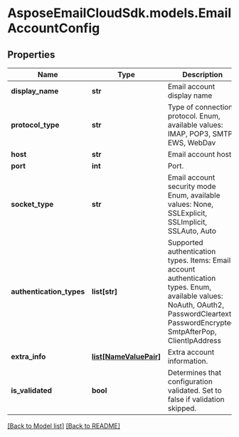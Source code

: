 # AsposeEmailCloudSdk.models.EmailAccountConfig
## Properties
Name | Type | Description | Notes
------------ | ------------- | ------------- | -------------
**display_name** | **str** | Email account display name              | [optional] 
**protocol_type** | **str** | Type of connection protocol. Enum, available values: IMAP, POP3, SMTP, EWS, WebDav | 
**host** | **str** | Email account host.              | [optional] 
**port** | **int** | Port.              | [optional] 
**socket_type** | **str** | Email account security mode Enum, available values: None, SSLExplicit, SSLImplicit, SSLAuto, Auto | 
**authentication_types** | **list[str]** | Supported authentication types.              Items: Email account authentication types. Enum, available values: NoAuth, OAuth2, PasswordCleartext, PasswordEncrypted, SmtpAfterPop, ClientIpAddress | [optional] 
**extra_info** | [**list[NameValuePair]**](NameValuePair.md) | Extra account information.              | [optional] 
**is_validated** | **bool** | Determines that configuration validated. Set to false if validation skipped.              | 



[[Back to Model list]](Models.md) [[Back to README]](README.md)


